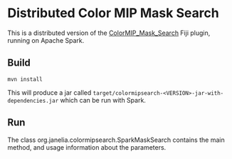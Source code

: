 # Distributed Color MIP Mask Search

This is a distributed version of the [ColorMIP_Mask_Search](https://github.com/JaneliaSciComp/ColorMIP_Mask_Search) Fiji plugin, running on Apache Spark. 

## Build

```mvn install```

This will produce a jar called `target/colormipsearch-<VERSION>-jar-with-dependencies.jar` which can be run with Spark.

## Run

The class org.janelia.colormipsearch.SparkMaskSearch contains the main method, and usage information about the parameters.

